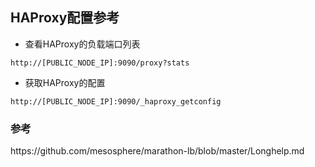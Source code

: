 ## HAProxy配置参考

- 查看HAProxy的负载端口列表

 `http://[PUBLIC_NODE_IP]:9090/proxy?stats`


- 获取HAProxy的配置

 `http://[PUBLIC_NODE_IP]:9090/_haproxy_getconfig`


### 参考

https:\/\/github.com\/mesosphere\/marathon-lb\/blob\/master\/Longhelp.md

